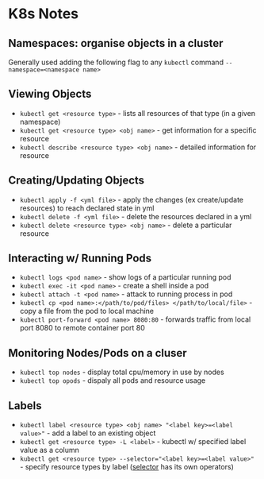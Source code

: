 # K8s Notes

## Namespaces: organise objects in a cluster

Generally used adding the following flag to any `kubectl` command `--namespace=<namespace name>`

## Viewing Objects
* `kubectl get <resource type>` - lists all resources of that type (in a given namespace)
* `kubectl get <resource type> <obj name>` - get information for a specific resource
* `kubectl describe <resource type> <obj name>` - detailed information for resource

## Creating/Updating Objects
* `kubectl apply -f <yml file>` - apply the changes (ex create/update resources) to reach declared state in yml
* `kubectl delete -f <yml file>` - delete the resources declared in a yml
* `kubectl delete <resource type> <obj name>` - delete a particular resource

## Interacting w/ Running Pods
* `kubectl logs <pod name>` - show logs of a particular running pod
* `kubectl exec -it <pod name>` - create a shell inside a pod
* `kubectl attach -t <pod name>` - attack to running process in pod
* `kubectl cp <pod name>:</path/to/pod/files> </path/to/local/file>` - copy a file from the pod to local machine
* `kubectl port-forward <pod name> 8080:80` - forwards traffic from local port 8080 to remote container port 80

## Monitoring Nodes/Pods on a cluser
* `kubectl top nodes` - display total cpu/memory in use by nodes
* `kubectl top opods` - dispaly all pods and resource usage

## Labels
* `kubectl label <resource type> <obj name> "<label key>=<label value>"` - add a label to an existing object
* `kubectl get <resource type> -L <label>` - kubectl w/ specified label value as a column
* `kubectl get <resource type> --selector="<label key>=<label value>"` - specify resource types by label ([selector](https://kubernetes.io/docs/concepts/overview/working-with-objects/labels/) has its own operators)
